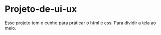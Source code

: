 # Projeto-de-ui-ux
Esse projeto tem o cunho para práticar o html e css. Para dividir a tela ao meio.
